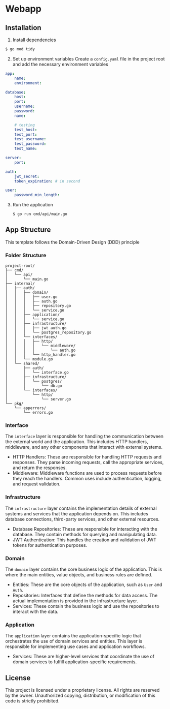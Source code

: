 # Webapp
  
## Installation
1. Install dependencies
```sh
$ go mod tidy
```
2. Set up environment variables
   Create a `config.yaml` file in the project root and add the necessary environment variables
```yaml
app:
    name: 
    environment:

database:
    host:
    port:
    username:
    password:
    name:

    # testing
    test_host:
    test_port:
    test_username:
    test_password:
    test_name:

server:
    port:

auth:
    jwt_secret:
    token_expiration: # in second

user:
    password_min_length:
```
3. Run the application
   ```sh
   $ go run cmd/api/main.go
   ```

## App Structure
This template follows the Domain-Driven Design (DDD) principle

### Folder Structure
```
project-root/
├── cmd/
│   └── api/
│       └── main.go
├── internal/
│   ├── auth/
│   │   ├── domain/
│   │   │   ├── user.go
│   │   │   ├── auth.go
│   │   │   ├── repository.go
│   │   │   └── service.go
│   │   ├── application/
│   │   │   └── service.go
│   │   ├── infrastructure/
│   │   │   ├── jwt_auth.go
│   │   │   └── postgres_repository.go
│   │   └── interfaces/
│   │   │   ├── http/
│   │   │   │   └── middleware/
│   │   │   │       └── auth.go
│   │   │   └── http_handler.go
│   │   └── module.go
│   └── shared/
│       ├── auth/   
│       │   └── interface.go
│       ├── infrastructure/
│       │   └── postgres/
│       │       └── db.go
│       └── interfaces/
│           └── http/
│               └── server.go
└── pkg/
    └── apperrors/
        └── errors.go
```

### Interface
The `interface` layer is responsible for handling the communication between the external world and the application. This includes HTTP handlers, middleware, and any other components that interact with external systems.
- HTTP Handlers: These are responsible for handling HTTP requests and responses. They parse incoming requests, call the appropriate services, and return the responses.
- Middleware: Middleware functions are used to process requests before they reach the handlers. Common uses include authentication, logging, and request validation.
  
### Infrastructure
The `infrastructure` layer contains the implementation details of external systems and services that the application depends on. This includes database connections, third-party services, and other external resources.

- Database Repositories: These are responsible for interacting with the database. They contain methods for querying and manipulating data.
- JWT Authentication: This handles the creation and validation of JWT tokens for authentication purposes.
  
### Domain
The `domain` layer contains the core business logic of the application. This is where the main entities, value objects, and business rules are defined.

- Entities: These are the core objects of the application, such as `User` and `Auth`.
- Repositories: Interfaces that define the methods for data access. The actual implementation is provided in the infrastructure layer.
- Services: These contain the business logic and use the repositories to interact with the data.

### Application
The `application` layer contains the application-specific logic that orchestrates the use of domain services and entities. This layer is responsible for implementing use cases and application workflows.

- Services: These are higher-level services that coordinate the use of domain services to fulfill application-specific requirements.

## License
This project is licensed under a proprietary license. All rights are reserved by the owner. Unauthorized copying, distribution, or modification of this code is strictly prohibited.